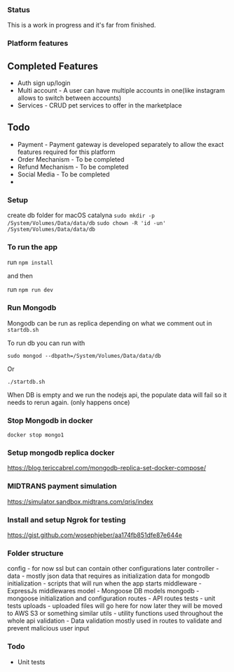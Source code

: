 ### Status

This is a work in progress and it's far from finished.

### Platform features

## Completed Features

- Auth sign up/login
- Multi account - A user can have multiple accounts in one(like instagram allows to switch between accounts)
- Services - CRUD pet services to offer in the marketplace

## Todo

- Payment - Payment gateway is developed separately to allow the exact features required for this platform
- Order Mechanism - To be completed
- Refund Mechanism - To be completed
- Social Media - To be completed
-

### Setup

create db folder for macOS catalyna
`sudo mkdir -p /System/Volumes/Data/data/db`
`sudo chown -R 'id -un' /System/Volumes/Data/data/db`

### To run the app

run
`npm install`

and then

run `npm run dev`

### Run Mongodb

Mongodb can be run as replica depending on what we comment out in `startdb.sh`

To run db you can run with

`sudo mongod --dbpath=/System/Volumes/Data/data/db`

Or

`./startdb.sh`

When DB is empty and we run the nodejs api, the populate data will fail so it needs to rerun again. (only happens once)

### Stop Mongodb in docker

`docker stop mongo1`

### Setup mongodb replica docker

https://blog.tericcabrel.com/mongodb-replica-set-docker-compose/

### MIDTRANS payment simulation

https://simulator.sandbox.midtrans.com/qris/index

### Install and setup Ngrok for testing

https://gist.github.com/wosephjeber/aa174fb851dfe87e644e

### Folder structure

config - for now ssl but can contain other configurations later
controller -
data - mostly json data that requires as initialization data for mongodb
initialization - scripts that will run when the app starts
middleware - ExpressJs middlewares
model - Mongoose DB models
mongodb - mongoose initialization and configuration
routes - API routes
tests - unit tests
uploads - uploaded files will go here for now later they will be moved to AWS S3 or something similar
utils - utility functions used throughout the whole api
validation - Data validation mostly used in routes to validate and prevent malicious user input

### Todo

- Unit tests
